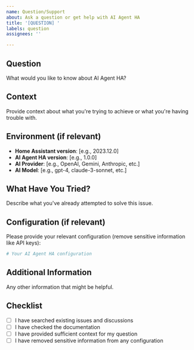 ```yaml
---
name: Question/Support
about: Ask a question or get help with AI Agent HA
title: '[QUESTION] '
labels: question
assignees: ''

---
```


## Question
What would you like to know about AI Agent HA?

## Context
Provide context about what you're trying to achieve or what you're having trouble with.

## Environment (if relevant)
- **Home Assistant version**: [e.g., 2023.12.0]
- **AI Agent HA version**: [e.g., 1.0.0]
- **AI Provider**: [e.g., OpenAI, Gemini, Anthropic, etc.]
- **AI Model**: [e.g., gpt-4, claude-3-sonnet, etc.]

## What Have You Tried?
Describe what you've already attempted to solve this issue.

## Configuration (if relevant)
Please provide your relevant configuration (remove sensitive information like API keys):

```yaml
# Your AI Agent HA configuration
```

## Additional Information
Any other information that might be helpful.

## Checklist
- [ ] I have searched existing issues and discussions
- [ ] I have checked the documentation
- [ ] I have provided sufficient context for my question
- [ ] I have removed sensitive information from any configuration 